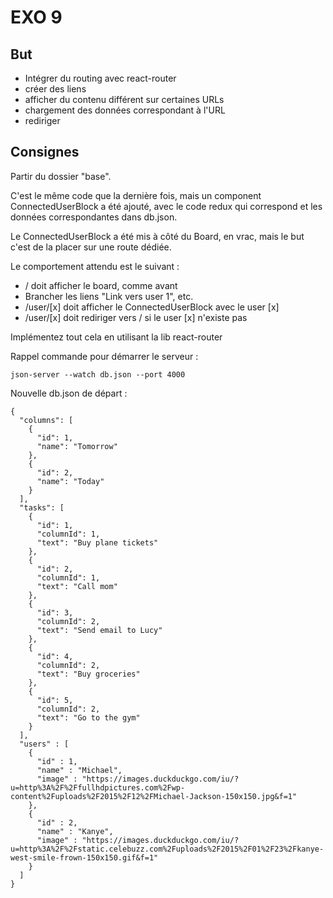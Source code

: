 EXO 9
=====

But
-----

- Intégrer du routing avec react-router
- créer des liens
- afficher du contenu différent sur certaines URLs
- chargement des données correspondant à l'URL
- rediriger

Consignes
------ 

Partir du dossier "base".

C'est le même code que la dernière fois, mais un component ConnectedUserBlock a été ajouté, avec le code redux qui correspond et les données correspondantes dans db.json.

Le ConnectedUserBlock a été mis à côté du Board, en vrac, mais le but c'est de la placer sur une route dédiée.

Le comportement attendu est le suivant :


- / doit afficher le board, comme avant
- Brancher les liens "Link vers user 1", etc.
- /user/[x] doit afficher le ConnectedUserBlock avec le user [x]
- /user/[x] doit rediriger vers / si le user [x] n'existe pas

Implémentez tout cela en utilisant la lib react-router


Rappel commande pour démarrer le serveur :

    json-server --watch db.json --port 4000


Nouvelle db.json de départ :

    {
      "columns": [
        {
          "id": 1,
          "name": "Tomorrow"
        },
        {
          "id": 2,
          "name": "Today"
        }
      ],
      "tasks": [
        {
          "id": 1,
          "columnId": 1,
          "text": "Buy plane tickets"
        },
        {
          "id": 2,
          "columnId": 1,
          "text": "Call mom"
        },
        {
          "id": 3,
          "columnId": 2,
          "text": "Send email to Lucy"
        },
        {
          "id": 4,
          "columnId": 2,
          "text": "Buy groceries"
        },
        {
          "id": 5,
          "columnId": 2,
          "text": "Go to the gym"
        }
      ],
      "users" : [
        {
          "id" : 1,
          "name" : "Michael",
          "image" : "https://images.duckduckgo.com/iu/?u=http%3A%2F%2Ffullhdpictures.com%2Fwp-content%2Fuploads%2F2015%2F12%2FMichael-Jackson-150x150.jpg&f=1"
        },
        {
          "id" : 2,
          "name" : "Kanye",
          "image" : "https://images.duckduckgo.com/iu/?u=http%3A%2F%2Fstatic.celebuzz.com%2Fuploads%2F2015%2F01%2F23%2Fkanye-west-smile-frown-150x150.gif&f=1"
        }
      ]
    }


